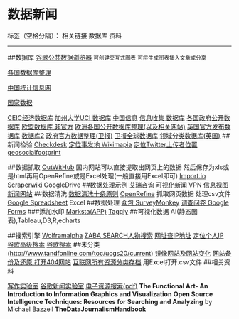 ﻿# 数据新闻

标签（空格分隔）： 相关链接 数据库 资料

---

##数据库
[谷歌公共数据浏览器](https://www.google.com/publicdata/directory) `可创建交互式图表` `可将生成图表插入文章或分享`

[各国数据库整理](https://en.wikipedia.org/wiki/List_of_national_and_international_statistical_services)

[中国统计信息网](http://www.tjcn.org)

[国家数据](http://data.stats.gov.cn/index.htm)

[CEIC经济数据库](http://www.ceicdata.com/zh-hans)
[加州大学UCI 数据库](http://archive.ics.uci.edu/ml/datasets.html)
[中国信息](http://china.fathom.info)
[信息收集 数据库](https://investigativedashboard.org)
[各国政府公开数据库](https://www.rcfp.org/california-open-government-guide)
[欧盟数据库 非官方](https://www.asktheeu.org)
[欧洲各国公开数据库整理(以及相关网站)](http://www.legalleaks.info)
[英国官方发布数据库](https://www.gov.uk/government/publications/)
[数据库2](https://www.gov.uk/government/organisations/office-for-national-statistics)
[政府官方数据整理(卫报)](https://www.theguardian.com/politics/government-data)
[卫报全球数据库](https://www.theguardian.com/data)
[领域分类数据库(英国)](https://data.gov.uk)
##新闻检验
[Checkdesk](https://meedan.com/en/check/)
[定位事发地 Wikimapia](http://www.wikimapia.org)
[定位Twitter上传者位置 geosocialfootprint](http://geosocialfootprint.com)

##数据抓取
[OutWitHub](http://www.outwit.com/products/hub/) 国内网站可以直接提取出网页上的数据 然后保存为xls或是html再用OpenRefine或是Excel处理(一般直接用Excel即可)
[Import.io](https://import.io)
[Scraperwiki](https://scraperwiki.com)
GoogleDrive
##数据处理示例
[艾瑞咨询](http://www.iresearch.com.cn)
[可视化新闻](http://rethinkingvis.com/#genre=3) VPN
[信息视图新闻网站](https://www.good.is)
##数据清洗
[数据清洗十条原则](http://www.clean-sheet.org)
[OpenRefine](http://openrefine.org) 抓取网页数据 处理csv文件
[Google Spreadsheet](https://www.google.com/sheets/about/)
Excel
##数据处理
[众包 SurveyMonkey](https://www.surveymonkey.com/mp/take-a-tour/?ut_source=header)
[调查问卷 Google Forms](https://wordpress.org/plugins/wpgform/)
###添加水印
[Marksta(APP)](http://www.marksta.com)
[Taggly](http://www.taggly.com)
##可视化数据
AI(静态图表),Tableau,D3,R,echarts

##搜索引擎
[Wolframalpha](http://www.wolframalpha.com)
[ZABA SEARCH人物搜索](http://www.zabasearch.com)
[网址查IP地址](http://spyonweb.com)
[定位个人IP](https://www.whatismyip.com)
[谷歌高级搜索](https://www.powersearchingwithgoogle.com)
[谷歌搜索](google.com/insidesearch)
##未分类
(http://www.tandfonline.com/toc/ucgs20/current)
[镜像网站及网站变化](https://www.changedetection.com)
[网站备份及还原 打开404网站](https://web.archive.org)
[互联网所有资源分类存档](https://archive.org)
 用Excel打开.csv文件
##相关资料
 
[写作实验室](https://owl.english.purdue.edu/owl/resource/1022/1/)
[谷歌新闻实验室](https://www.google.com/mediatools)
[电子资源搜索(pdf)](https://max.book118.com/)
**The Functional Art- An Introduction to Information Graphics and Visualization**
**Open Source Intelligence Techniques: Resources for Searching and Analyzing** by Michael Bazzell
**TheDataJournalismHandbook**




